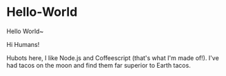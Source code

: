 # Hello-World
Hello World~

Hi Humans!

Hubots here, I like Node.js and Coffeescript (that's what I'm made of!).
I've had tacos on the moon and find them far superior to Earth tacos.
